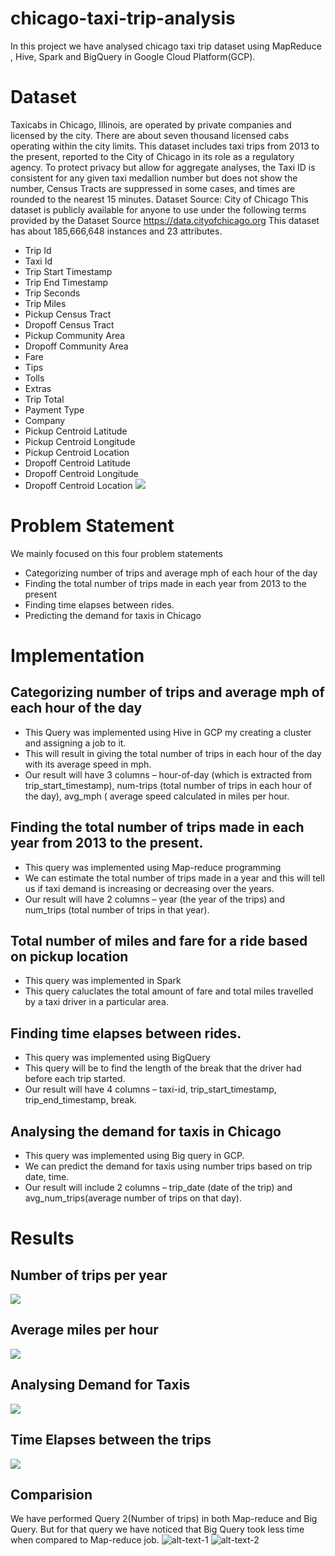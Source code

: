 # chicago-taxi-trip-analysis
In this project we have analysed chicago taxi trip dataset using MapReduce , Hive, Spark and BigQuery in Google Cloud Platform(GCP).

# Dataset
Taxicabs in Chicago, Illinois, are operated by private companies and licensed by the city.
There are about seven thousand licensed cabs operating within the city limits.
This dataset  includes taxi trips from 2013 to the present, reported to the City of Chicago in its role as a regulatory agency. To protect privacy but allow for aggregate analyses, the Taxi ID is consistent for any given taxi medallion number but does not show the number, Census Tracts are suppressed in some cases, and times are rounded to the nearest 15 minutes.
Dataset Source: City of Chicago
This dataset is publicly available for anyone to use under the following terms provided by the Dataset Source
https://data.cityofchicago.org
This dataset has about 185,666,648 instances and 23 attributes.
- Trip Id
- Taxi Id
- Trip Start Timestamp
-  Trip End Timestamp
-  Trip Seconds
-  Trip Miles
- Pickup Census Tract
- Dropoff Census Tract
- Pickup Community Area
- Dropoff Community Area
- Fare
- Tips
- Tolls
- Extras
- Trip Total
- Payment Type
- Company
- Pickup Centroid Latitude
- Pickup Centroid Longitude
- Pickup Centroid Location
- Dropoff Centroid Latitude
- Dropoff Centroid Longitude
- Dropoff Centroid Location
![](Visualizations/Dataset.png)

# Problem Statement
We mainly focused on this four problem statements
- Categorizing number of trips and average mph of each hour of the day
- Finding the total number of trips made in each year from 2013 to the present
- Finding time elapses between rides.
- Predicting the demand for taxis in Chicago

# Implementation
## Categorizing number of trips and average mph of each hour of the day 
- This Query was implemented using Hive in GCP my creating a cluster and assigning a job to it.
- This will result in giving the total number of trips in each hour of the day
with its average speed in mph.
- Our result will have 3 columns – hour-of-day (which is extracted from
trip_start_timestamp), num-trips (total number of trips in each hour of the
day), avg_mph ( average speed calculated in miles per hour.
## Finding the total number of trips made in each year from 2013 to the present.
- This query was implemented using Map-reduce programming
- We can estimate the total number of trips made in a year and this will tell
us if taxi demand is increasing or decreasing over the years.
- Our result will have 2 columns – year (the year of the trips) and num_trips
(total number of trips in that year).
## Total number of miles and fare for a ride based on pickup location
- This query was implemented in Spark
- This query caluclates the total amount of fare and total miles travelled by a taxi driver in a particular area.
## Finding time elapses between rides.
- This query was implemented using BigQuery
-  This query will be to find the length of the break that the driver had before
each trip started.
- Our result will have 4 columns – taxi-id, trip_start_timestamp,
trip_end_timestamp, break.
## Analysing the demand for taxis in Chicago
- This query was implemented using Big query in GCP.
-  We can predict the demand for taxis using number trips based on trip date,
time.
-  Our result will include 2 columns – trip_date (date of the trip) and
avg_num_trips(average number of trips on that day).

# Results
## Number of trips per year
 ![](Visualizations/Number%20of%20trips%20per%20year%20(2).png)
## Average miles per hour
 ![](Visualizations/Avg%20mph.png)
## Analysing Demand for Taxis
 ![](Visualizations/Predicting%20Demand%20for%20taxis.png)
## Time Elapses between the trips
 ![](Visualizations/Time%20Elapses.png)
## Comparision
We have performed Query 2(Number of trips) in both Map-reduce and Big Query. But for that query we have noticed that Big Query took less time when compared to Map-reduce job.
![alt-text-1](Comparing%20BigQuery-MapReduce/Capture1.PNG) ![alt-text-2](Comparing%20BigQuery-MapReduce/Capture2.PNG)



